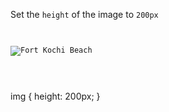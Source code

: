 Set the `height` of the image to `200px`

<codeblock language="css" type="exercise" testMode="fixedInput">
<code>
<panel language="html">
<img src="fort-kochi-beach.jpg" alt="Fort Kochi Beach">
</panel>
<panel language="css">

</panel>
</code>

<solution>
img {
  height: 200px;
}
</solution>
</codeblock>